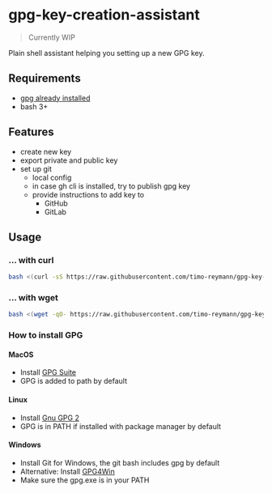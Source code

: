 gpg-key-creation-assistant
===
> Currently WIP

Plain shell assistant helping you setting up a new GPG key.

## Requirements
- [gpg already installed](#How-to-install-GPG)
- bash 3+

## Features
- create new key
- export private and public key
- set up git
   - local config
   - in case gh cli is installed, try to publish gpg key
   - provide instructions to add key to
        - GitHub
        - GitLab

## Usage

### ... with curl
```bash
bash <(curl -sS https://raw.githubusercontent.com/timo-reymann/gpg-key-creation-assistant/main/assistant)
```

### ... with wget
```bash
bash <(wget -qO- https://raw.githubusercontent.com/timo-reymann/gpg-key-creation-assistant/main/assistant)
```

### How to install GPG

#### MacOS
- Install [GPG Suite](https://gpgtools.org/)
- GPG is added to path by default

#### Linux
- Install [Gnu GPG 2](https://gnupg.org/download/)
- GPG is in PATH if installed with package manager by default

#### Windows
- Install Git for Windows, the git bash includes gpg by default
- Alternative: Install [GPG4Win](https://www.gpg4win.org/download.html)
- Make sure the gpg.exe is in your PATH

